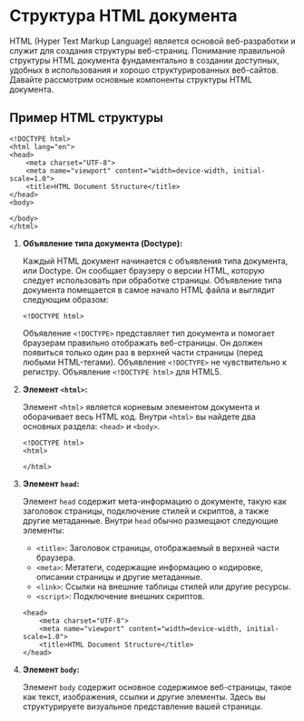 # Структура HTML документа

HTML (Hyper Text Markup Language) является основой веб-разработки и служит для создания структуры веб-страниц. Понимание правильной структуры HTML документа фундаментально в создании доступных, удобных в использования и хорошо структурированных веб-сайтов. Давайте рассмотрим основные компоненты структуры HTML документа.

## Пример HTML структуры

```
<!DOCTYPE html>
<html lang="en">
<head>
    <meta charset="UTF-8">
    <meta name="viewport" content="width=device-width, initial-scale=1.0">
    <title>HTML Document Structure</title>
</head>
<body>
    
</body>
</html>
```

1. **Объявление типа документа (Doctype):**

    Каждый HTML документ начинается с объявления типа документа, или Doctype. Он сообщает браузеру о версии HTML, которую следует использовать при обработке страницы. Объявление типа документа помещается в самое начало HTML файла и выглядит следующим образом:

    ```
    <!DOCTYPE html>
    ```

    Объявление ``<!DOCTYPE>`` представляет тип документа и помогает браузерам правильно отображать веб-страницы. Он должен появиться только один раз в верхней части страницы (перед любыми HTML-тегами). Объявление ``<!DOCTYPE>`` не чувствительно к регистру. Объявление ``<!DOCTYPE html>`` для HTML5.

2. **Элемент ``<html>``:**

    Элемент ``<html>`` является корневым элементом документа и оборачивает весь HTML код. Внутри ``<html>`` вы найдете два основных раздела: ``<head>`` и ``<body>``.

    ```
    <!DOCTYPE html>
    <html>
    
    </html>
    ```
    
3. **Элемент ``head``:**

    Элемент ``head`` содержит мета-информацию о документе, такую как заголовок страницы, подключение стилей и скриптов, а также другие метаданные. Внутри ``head`` обычно размещают следующие элементы:
    - ``<title>``: Заголовок страницы, отображаемый в верхней части браузера.
    - ``<meta>``: Метатеги, содержащие информацию о кодировке, описании страницы и другие метаданные.
    - ``<link>``: Ссылки на внешние таблицы стилей или другие ресурсы.
    - ``<script>``: Подключение внешних скриптов.

    ```
    <head>
        <meta charset="UTF-8">
        <meta name="viewport" content="width=device-width, initial-scale=1.0">
        <title>HTML Document Structure</title>
    </head>
    ```

4. **Элемент ``body``:**

    Элемент ``body`` содержит основное содержимое веб-страницы, такое как текст, изображения, ссылки и другие элементы. Здесь вы структурируете визуальное представление вашей страницы.